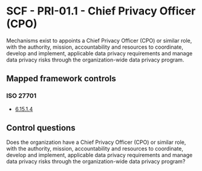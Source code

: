 # SCF - PRI-01.1 - Chief Privacy Officer (CPO)
Mechanisms exist to appoints a Chief Privacy Officer (CPO) or similar role, with the authority, mission, accountability and resources to coordinate, develop and implement, applicable data privacy requirements and manage data privacy risks through the organization-wide data privacy program.
## Mapped framework controls
### ISO 27701
- [6.15.1.4](../iso27701/61514.md)
  
## Control questions
Does the organization have a Chief Privacy Officer (CPO) or similar role, with the authority, mission, accountability and resources to coordinate, develop and implement, applicable data privacy requirements and manage data privacy risks through the organization-wide data privacy program?
  